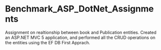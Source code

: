 # Benchmark_ASP_DotNet_Assignments
Assignment on realtionship between book and Publication entities.
Created an ASP.NET MVC 5 application, and performed all the CRUD operations on the entities using the EF DB First Apprach.

